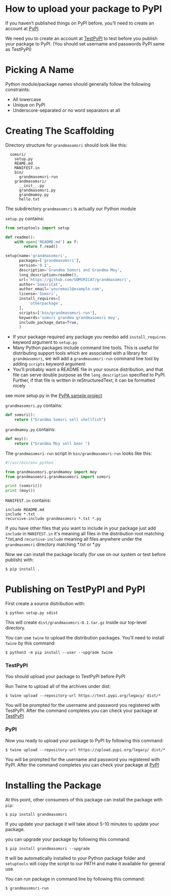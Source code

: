 
# How to upload your package to PyPI 

If you haven’t published things on PyPI before, you’ll need to create an account at [PyPI](https://pypi.org/).

We need you to create an account at [TestPyPI](https://test.pypi.org/) to test before you publish your package to PyPI. (You should set username and passwords PyPI same as TestPyPI)

# Picking A Name
Python module/package names should generally follow the following constraints:

* All lowercase
* Unique on PyPI
* Underscore-separated or no word separators at all 

# Creating The Scaffolding

Directory structure for <code>grandmasomsri</code> should look like this:
```
  somsri/
    setup.py
    REAME.md
    MANIFEST.in
    bin/
      grandmasomsri-run
    grandmasomsri/
      __init__.py
      grandmasomsri.py
      grandmamoy.py
      hello.txt
```
The subdirectory <code>grandmasomsri</code> is actually our Python module

<code>setup.py</code> contains:
```Python
from setuptools import setup

def readme():
    with open('README.md') as f:
        return f.read()

setup(name='grandmasomsri',
      packages=['grandmasomsri'],
      version='0.1',
      description='Grandma Somsri and Grandma Moy',
      long_description=readme(),
      url='https://github.com/SOMSRICAT/grandmasomsri',
      author='SomsriCat',
      author_email='youremail@example.com',
      license='Somsri',
      install_requires=[
          'otherpackage',
      ],
      scripts=['bin/grandmasomsri-run'],
      keywords='somsri grandma grandmasomsri moy',
      include_package_data=True,
      )
```

* If your package required any package you needso add <code>install_requires</code> keyword argument to <code>setup.py</code> 
* Many Python packages include command line tools. This is useful for distributing support tools which are associated with a library 
for <code>grandmasomsri</code>, we will add a <code>grandmasomsri-run</code> command line tool by adding <code>scripts</code> keyword argument 
* You’ll probably want a README file in your source distribution, and that file can serve double purpose as the <code>long_description</code> specified to PyPI. Further, if that file is written in reStructuredText, it can be formatted nicely

see more setup.py in the [PyPA sample project](https://github.com/pypa/sampleproject)

<code>grandmasomsri.py</code> contains:
```Python
def somsri():
    return ("Grandma Somsri sell shellfish")
```
<code>grandmamoy.py</code> contains:
```Python
def moy():
    return ("Grandma Moy sell bear ")
```

The <code>grandmasomsri-run</code> script in <code>bin/grandmasomsri-run</code> looks like this:
```Python
#!/usr/bin/env python 

from grandmasomsri.grandmamoy import moy 
from grandmasomsri.grandmasomsri import somsri 

print (somsri())
print (moy())
``` 
<code>MANIFEST.in</code> contains:
```
include README.md
include *.txt
recursive-include grandmasomsri *.txt *.py
```
If you have other files that you want to include in your package just add <code>include</code> in <code>MANIFEST.in</code> it's meaning all files in the distribution root matching *.txt,and <code>recursive-include</code> meaning all files anywhere under the <code>grandmasomsri</code> directory matching *.txt or *.py

Now we can install the package locally (for use on our system or test before publish) with:
```
$ pip install .
```

# Publishing on TestPyPI and PyPI 

First create a source distribution with:
```
$ python setup.py sdist
```
This will create <code>dist/grandmasomsri-0.1.tar.gz</code> inside our top-level directory. 

You can use <code>twine</code> to upload the distribution packages. You’ll need to install <code>twine</code> by this command:
```
$ python3 -m pip install --user --upgrade twine
```

### TestPyPI
You should upload your package to TestPyPI before PyPI

Run Twine to upload all of the archives under dist:
```
$ twine upload --repository-url https://test.pypi.org/legacy/ dist/*
```
You will be prompted for the username and password you registered with TestPyPI. 
After the command completes you can check your package at [TestPyPI](https://test.pypi.org/manage/projects/)

### PyPI
Now you ready to upload your package to PyPI
by following this command:
```
$ twine upload --repository-url https://upload.pypi.org/legacy/ dist/*
```
You will be prompted for the username and password you registered with PyPI. 
After the command completes you can check your package at [PyPI](https://pypi.org/manage/projects/)

# Installing the Package

At this point, other consumers of this package can install the package with <code>pip</code>:
```
$ pip install grandmasomsri
```
If you update your package it will take about 5-10 minutes to update your package. 

you can upgrade your package by following this command:
```
$ pip install grandmasomsri --upgrade
```

It will be automatically installed to your Python package folder
and <code>setuptools</code> will copy the script to our PATH and make it available for general use

You can run package in command line by following this command:
```
$ grandmasomsri-run
```

